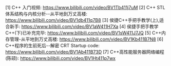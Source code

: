 [1] C++ 入门视频: https://www.bilibili.com/video/BV1Tb411j7uM
[2] C++ STL 体系结构与内核分析--从平地到万丈高楼: https://www.bilibili.com/video/BV1db411q7B8
[3] 侯捷C++手把手教学(上),适合新手: https://www.bilibili.com/video/BV1aW411H7Xa
[4] 侯捷手把手教学C++(下)已补充完毕: https://www.bilibili.com/video/BV1sW411J7JQ
[5] C++内存管理-从平地到万丈高楼: https://www.bilibili.com/video/BV1Kb411B7N8
[6] C++程序的生前死后--解密 CRT Startup code: https://www.bilibili.com/video/BV1Ab411B73D
[7] C++高性能服务器网络编程(陈硕): https://www.bilibili.com/video/BV1Ht411p7wx